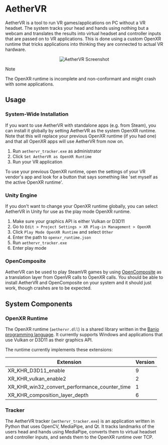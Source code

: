 # AetherVR

AetherVR is a tool to run VR games/applications on PC without a VR headset. The system tracks your head and hands using
nothing but a webcam and translates the results into virtual headset and controller inputs that are passed on to VR
applications. This is done using a custom OpenXR runtime that tricks applications into thinking they are connected to
actual VR hardware.

<p align="center">
    <img src="https://marinohimself.ch/aethervr/screenshot.png" alt="AetherVR Screenshot">
</p>

> [!NOTE]
> The OpenXR runtime is incomplete and non-conformant and might crash with some applications.

## Usage

### System-Wide Installation

If you want to use AetherVR with standalone apps (e.g. from Steam), you can install it globally by setting AetherVR as
the system OpenXR runtime. Note that this will replace your previous OpenXR runtime (if you had one) and that all OpenXR
apps will use AetherVR from now on.

1. Run `aethervr_tracker.exe` as administrator
2. Click `Set AetherVR as OpenXR Runtime`
3. Run your VR application

To use your previous OpenXR runtime, open the settings of your VR vendor's app and look for a button that says something
like 'set myself as the active OpenXR runtime'.

### Unity Engine

If you don't want to change your OpenXR runtime globally, you can select AetherVR in Unity for use as the play mode
OpenXR runtime.

1. Make sure your graphics API is either Vulkan or D3D11
2. Go to `Edit > Project Settings > XR Plug-in Management > OpenXR`
3. Click `Play Mode OpenXR Runtime` and select `Other`
4. Enter the path to `openxr_runtime.json`
5. Run `aethervr_tracker.exe`
6. Enter play mode

### OpenComposite

AetherVR can be used to play SteamVR games by using [OpenComposite](https://gitlab.com/znixian/OpenOVR) as a translation
layer from OpenVR calls to OpenXR calls. You should be able to install AetherVR and OpenComposite on your system and it
should just work, though crashes are to be expected.

## System Components

### OpenXR Runtime

The OpenXR runtime (`aethervr.dll`) is a shared library written in the [Banjo programming
language](https://chnoblouch.github.io/banjo-lang/). It currently supports Windows and applications that use Vulkan or
D3D11 as their graphics API.

The runtime currently implements these extensions:

| Extension                                     | Version |
| --------------------------------------------- | ------- |
| XR_KHR_D3D11_enable                           | 9       |
| XR_KHR_vulkan_enable2                         | 2       |
| XR_KHR_win32_convert_performance_counter_time | 1       |
| XR_KHR_composition_layer_depth                | 6       |

### Tracker

The AetherVR tracker (`aethervr_tracker.exe`) is an application written in Python that uses OpenCV, MediaPipe, and Qt.
It tracks landmarks of the users head and hands using MediaPipe, converts them to virtual headset and controller inputs,
and sends them to the OpenXR runtime over TCP.
